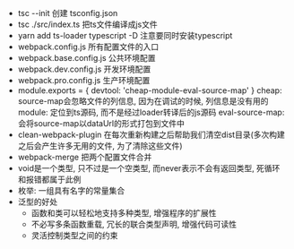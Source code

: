 - tsc --init 创建 tsconfig.json
- tsc ./src/index.ts 把ts文件编译成js文件
- yarn add ts-loader typescript -D 注意要同时安装typescript
- webpack.config.js 所有配置文件的入口
- webpack.base.config.js 公共环境配置
- webpack.dev.config.js 开发环境配置
- webpack.pro.config.js 生产环境配置
- module.exports = {
  devtool: 'cheap-module-eval-source-map'
  }
  cheap: source-map会忽略文件的列信息, 因为在调试的时候, 列信息是没有用的
  module: 定位到ts源码, 而不是经过loader转译后的js源码
  eval-source-map: 会将source-map以dataUrl的形式打包到文件中
- clean-webpack-plugin 在每次重新构建之后帮助我们清空dist目录(多次构建之后会产生许多无用的文件, 为了清除这些文件)
- webpack-merge 把两个配置文件合并
- void是一个类型, 只不过是一个空类型, 而never表示不会有返回类型, 死循环和报错都属于此例
- 枚举: 一组具有名字的常量集合
- 泛型的好处
  - 函数和类可以轻松地支持多种类型, 增强程序的扩展性
  - 不必写多条函数重载, 冗长的联合类型声明, 增强代码可读性
  - 灵活控制类型之间的约束